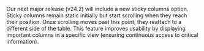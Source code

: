 Our next major release (v24.2) will include a new sticky columns option. Sticky columns remain static initially but start scrolling when they reach their position. Once scrolling moves past this point, they reattach to a different side of the table. This feature improves usability by displaying important columns in a specific view (ensuring continuous access to critical information).
